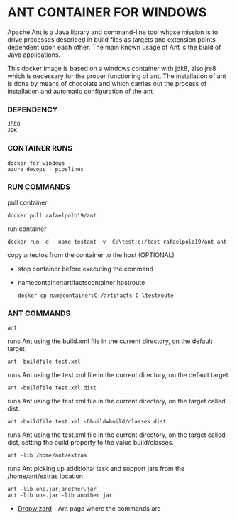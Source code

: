 # ANT CONTAINER FOR WINDOWS
 
Apache Ant is a Java library and command-line tool whose mission is to drive processes described in build files as targets and extension points dependent upon each other. The main known usage of Ant is the build of Java applications.

This docker image is based on a windows container with jdk8, also jre8 which is necessary for the proper functioning of ant. The installation of ant is done by means of chocolate and which carries out the process of installation and automatic configuration of the ant

### DEPENDENCY

    JRE8
    JDK
    
### CONTAINER RUNS

    docker for windows
    azure devops - pipelines
   
### RUN COMMANDS

pull container

    docker pull rafaelpolo19/ant

run container 
  
    docker run -d --name testant -v  C:\test:c:/test rafaelpolo19/ant ant
    

copy artectos from the container to the host (OPTIONAL) 

* stop container before executing the command
* namecontainer:artifactscontainer hostroute

      docker cp namecontainer:C:/artifacts C:\testroute 
    
### ANT COMMANDS

    ant
    
runs Ant using the build.xml file in the current directory, on the default target.

    ant -buildfile test.xml

runs Ant using the test.xml file in the current directory, on the default target.

    ant -buildfile test.xml dist

runs Ant using the test.xml file in the current directory, on the target called dist.

    ant -buildfile test.xml -Dbuild=build/classes dist

runs Ant using the test.xml file in the current directory, on the target called dist, setting the build property to the value build/classes.

    ant -lib /home/ant/extras

runs Ant picking up additional task and support jars from the /home/ant/extras location

    ant -lib one.jar;another.jar
    ant -lib one.jar -lib another.jar
    
 *  [Dropwizard](https://ant.apache.org/manual-1.9.x/running.html)  - Ant page where the commands are
 
